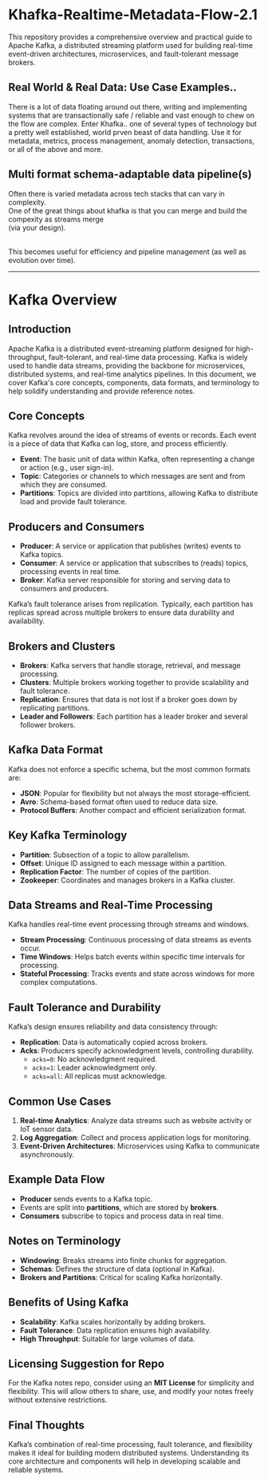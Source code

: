 # Khafka-Realtime-Metadata-Flow-2.1
This repository provides a comprehensive overview and practical guide to Apache Kafka, a distributed streaming platform used for building real-time event-driven architectures, microservices, and fault-tolerant message brokers.

## Real World & Real Data: Use Case Examples..

There is a lot of data floating around out there, writing and implementing systems that are transactionally safe / reliable and vast enough to chew on the flow are complex.
Enter Khafka.. one of several types of technology but a pretty well established, world prven beast of data handling.
Use it for metadata, metrics, process management, anomaly detection, transactions, or all of the above and more.

## Multi format schema-adaptable data pipeline(s)

Often there is varied metadata across tech stacks that can vary in complexity.  
One of the great things about khafka is that you can merge and build the compexity as streams merge<br>
(via your design).<br><br>

This becomes useful for efficiency and pipeline management (as well as evolution over time).

-- -- -- -- 

# Kafka Overview

## Introduction
Apache Kafka is a distributed event-streaming platform designed for high-throughput, fault-tolerant, and real-time data processing. Kafka is widely used to handle data streams, providing the backbone for microservices, distributed systems, and real-time analytics pipelines. In this document, we cover Kafka's core concepts, components, data formats, and terminology to help solidify understanding and provide reference notes.

## Core Concepts
Kafka revolves around the idea of streams of events or records. Each event is a piece of data that Kafka can log, store, and process efficiently.

- **Event**: The basic unit of data within Kafka, often representing a change or action (e.g., user sign-in).
- **Topic**: Categories or channels to which messages are sent and from which they are consumed.
- **Partitions**: Topics are divided into partitions, allowing Kafka to distribute load and provide fault tolerance.

## Producers and Consumers

- **Producer**: A service or application that publishes (writes) events to Kafka topics.
- **Consumer**: A service or application that subscribes to (reads) topics, processing events in real time.
- **Broker**: Kafka server responsible for storing and serving data to consumers and producers.

Kafka’s fault tolerance arises from replication. Typically, each partition has replicas spread across multiple brokers to ensure data durability and availability.

## Brokers and Clusters

- **Brokers**: Kafka servers that handle storage, retrieval, and message processing.
- **Clusters**: Multiple brokers working together to provide scalability and fault tolerance.
- **Replication**: Ensures that data is not lost if a broker goes down by replicating partitions.
- **Leader and Followers**: Each partition has a leader broker and several follower brokers.

## Kafka Data Format
Kafka does not enforce a specific schema, but the most common formats are:

- **JSON**: Popular for flexibility but not always the most storage-efficient.
- **Avro**: Schema-based format often used to reduce data size.
- **Protocol Buffers**: Another compact and efficient serialization format.

## Key Kafka Terminology

- **Partition**: Subsection of a topic to allow parallelism.
- **Offset**: Unique ID assigned to each message within a partition.
- **Replication Factor**: The number of copies of the partition.
- **Zookeeper**: Coordinates and manages brokers in a Kafka cluster.

## Data Streams and Real-Time Processing
Kafka handles real-time event processing through streams and windows.

- **Stream Processing**: Continuous processing of data streams as events occur.
- **Time Windows**: Helps batch events within specific time intervals for processing.
- **Stateful Processing**: Tracks events and state across windows for more complex computations.

## Fault Tolerance and Durability
Kafka’s design ensures reliability and data consistency through:

- **Replication**: Data is automatically copied across brokers.
- **Acks**: Producers specify acknowledgment levels, controlling durability.
  - `acks=0`: No acknowledgment required.
  - `acks=1`: Leader acknowledgment only.
  - `acks=all`: All replicas must acknowledge.

## Common Use Cases

1. **Real-time Analytics**: Analyze data streams such as website activity or IoT sensor data.
2. **Log Aggregation**: Collect and process application logs for monitoring.
3. **Event-Driven Architectures**: Microservices using Kafka to communicate asynchronously.

## Example Data Flow
- **Producer** sends events to a Kafka topic.
- Events are split into **partitions**, which are stored by **brokers**.
- **Consumers** subscribe to topics and process data in real time.

## Notes on Terminology
- **Windowing**: Breaks streams into finite chunks for aggregation.
- **Schemas**: Defines the structure of data (optional in Kafka).
- **Brokers and Partitions**: Critical for scaling Kafka horizontally.

## Benefits of Using Kafka
- **Scalability**: Kafka scales horizontally by adding brokers.
- **Fault Tolerance**: Data replication ensures high availability.
- **High Throughput**: Suitable for large volumes of data.

## Licensing Suggestion for Repo
For the Kafka notes repo, consider using an **MIT License** for simplicity and flexibility. This will allow others to share, use, and modify your notes freely without extensive restrictions.

## Final Thoughts
Kafka’s combination of real-time processing, fault tolerance, and flexibility makes it ideal for building modern distributed systems. Understanding its core architecture and components will help in developing scalable and reliable systems.
